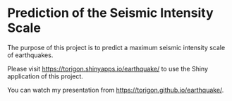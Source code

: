 # Prediction of the Seismic Intensity Scale

The purpose of this project is to predict a maximum seismic intensity scale of earthquakes.

Please visit <https://torigon.shinyapps.io/earthquake/> to use the Shiny application of this project.

You can watch my presentation from <https://torigon.github.io/earthquake/>.